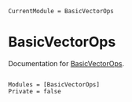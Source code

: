 ```@meta
CurrentModule = BasicVectorOps
```

# BasicVectorOps

Documentation for [BasicVectorOps](https://github.com/bradyelster/BasicVectorOps.jl).

```@index
```

```@autodocs
Modules = [BasicVectorOps]
Private = false
```
